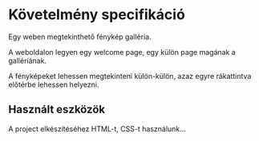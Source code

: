 # Követelmény specifikáció

Egy weben megtekinthető fénykép galléria.

A weboldalon legyen egy welcome page, egy külön page magának a gallériának. 

A fényképeket lehessen megtekinteni külön-külön, azaz
egyre rákattintva előtérbe lehessen helyezni.

## Használt eszközök

A project elkészítéséhez HTML-t, CSS-t használunk...